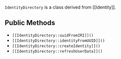 `IdentityDirectory` is a class derived from [[Identity]].

## Public Methods

* `[[IdentityDirectory::uuidFromIRI]]()`
* `[[IdentityDirectory::identityFromUUID]]()`
* `[[IdentityDirectory::createIdentity]]()`
* `[[IdentityDirectory::refreshUserData]]()`


